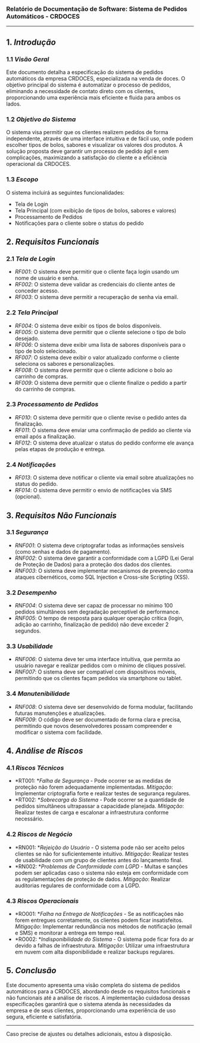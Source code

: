 ### Relatório de Documentação de Software: Sistema de Pedidos Automáticos - CRDOCES

---

## 1. *Introdução*

### 1.1 *Visão Geral*
Este documento detalha a especificação do sistema de pedidos automáticos da empresa CRDOCES, especializada na venda de doces. O objetivo principal do sistema é automatizar o processo de pedidos, eliminando a necessidade de contato direto com os clientes, proporcionando uma experiência mais eficiente e fluida para ambos os lados.

### 1.2 *Objetivo do Sistema*
O sistema visa permitir que os clientes realizem pedidos de forma independente, através de uma interface intuitiva e de fácil uso, onde podem escolher tipos de bolos, sabores e visualizar os valores dos produtos. A solução proposta deve garantir um processo de pedido ágil e sem complicações, maximizando a satisfação do cliente e a eficiência operacional da CRDOCES.

### 1.3 *Escopo*
O sistema incluirá as seguintes funcionalidades:
- Tela de Login
- Tela Principal (com exibição de tipos de bolos, sabores e valores)
- Processamento de Pedidos
- Notificações para o cliente sobre o status do pedido

## 2. *Requisitos Funcionais*

### 2.1 *Tela de Login*
- *RF001*: O sistema deve permitir que o cliente faça login usando um nome de usuário e senha.
- *RF002*: O sistema deve validar as credenciais do cliente antes de conceder acesso.
- *RF003*: O sistema deve permitir a recuperação de senha via email.

### 2.2 *Tela Principal*
- *RF004*: O sistema deve exibir os tipos de bolos disponíveis.
- *RF005*: O sistema deve permitir que o cliente selecione o tipo de bolo desejado.
- *RF006*: O sistema deve exibir uma lista de sabores disponíveis para o tipo de bolo selecionado.
- *RF007*: O sistema deve exibir o valor atualizado conforme o cliente seleciona os sabores e personalizações.
- *RF008*: O sistema deve permitir que o cliente adicione o bolo ao carrinho de compras.
- *RF009*: O sistema deve permitir que o cliente finalize o pedido a partir do carrinho de compras.

### 2.3 *Processamento de Pedidos*
- *RF010*: O sistema deve permitir que o cliente revise o pedido antes da finalização.
- *RF011*: O sistema deve enviar uma confirmação de pedido ao cliente via email após a finalização.
- *RF012*: O sistema deve atualizar o status do pedido conforme ele avança pelas etapas de produção e entrega.

### 2.4 *Notificações*
- *RF013*: O sistema deve notificar o cliente via email sobre atualizações no status do pedido.
- *RF014*: O sistema deve permitir o envio de notificações via SMS (opcional).

## 3. *Requisitos Não Funcionais*

### 3.1 *Segurança*
- *RNF001*: O sistema deve criptografar todas as informações sensíveis (como senhas e dados de pagamento).
- *RNF002*: O sistema deve garantir a conformidade com a LGPD (Lei Geral de Proteção de Dados) para a proteção dos dados dos clientes.
- *RNF003*: O sistema deve implementar mecanismos de prevenção contra ataques cibernéticos, como SQL Injection e Cross-site Scripting (XSS).

### 3.2 *Desempenho*
- *RNF004*: O sistema deve ser capaz de processar no mínimo 100 pedidos simultâneos sem degradação perceptível de performance.
- *RNF005*: O tempo de resposta para qualquer operação crítica (login, adição ao carrinho, finalização de pedido) não deve exceder 2 segundos.

### 3.3 *Usabilidade*
- *RNF006*: O sistema deve ter uma interface intuitiva, que permita ao usuário navegar e realizar pedidos com o mínimo de cliques possível.
- *RNF007*: O sistema deve ser compatível com dispositivos móveis, permitindo que os clientes façam pedidos via smartphone ou tablet.

### 3.4 *Manutenibilidade*
- *RNF008*: O sistema deve ser desenvolvido de forma modular, facilitando futuras manutenções e atualizações.
- *RNF009*: O código deve ser documentado de forma clara e precisa, permitindo que novos desenvolvedores possam compreender e modificar o sistema com facilidade.

## 4. *Análise de Riscos*

### 4.1 *Riscos Técnicos*
- *RT001: **Falha de Segurança* - Pode ocorrer se as medidas de proteção não forem adequadamente implementadas. *Mitigação*: Implementar criptografia forte e realizar testes de segurança regulares.
- *RT002: **Sobrecarga do Sistema* - Pode ocorrer se a quantidade de pedidos simultâneos ultrapassar a capacidade planejada. *Mitigação*: Realizar testes de carga e escalonar a infraestrutura conforme necessário.

### 4.2 *Riscos de Negócio*
- *RN001: **Rejeição do Usuário* - O sistema pode não ser aceito pelos clientes se não for suficientemente intuitivo. *Mitigação*: Realizar testes de usabilidade com um grupo de clientes antes do lançamento final.
- *RN002: **Problemas de Conformidade com LGPD* - Multas e sanções podem ser aplicadas caso o sistema não esteja em conformidade com as regulamentações de proteção de dados. *Mitigação*: Realizar auditorias regulares de conformidade com a LGPD.

### 4.3 *Riscos Operacionais*
- *RO001: **Falha na Entrega de Notificações* - Se as notificações não forem entregues corretamente, os clientes podem ficar insatisfeitos. *Mitigação*: Implementar redundância nos métodos de notificação (email e SMS) e monitorar a entrega em tempo real.
- *RO002: **Indisponibilidade do Sistema* - O sistema pode ficar fora do ar devido a falhas de infraestrutura. *Mitigação*: Utilizar uma infraestrutura em nuvem com alta disponibilidade e realizar backups regulares.

## 5. *Conclusão*
Este documento apresenta uma visão completa do sistema de pedidos automáticos para a CRDOCES, abordando desde os requisitos funcionais e não funcionais até a análise de riscos. A implementação cuidadosa dessas especificações garantirá que o sistema atenda às necessidades da empresa e de seus clientes, proporcionando uma experiência de uso segura, eficiente e satisfatória. 

---

Caso precise de ajustes ou detalhes adicionais, estou à disposição.